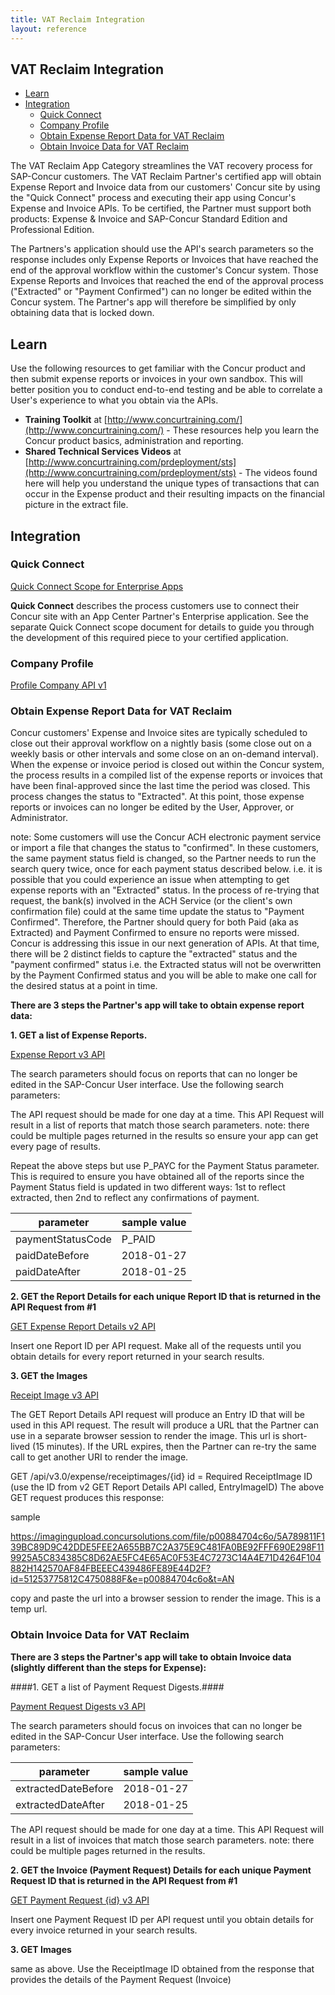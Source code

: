 ```yaml
---
title: VAT Reclaim Integration
layout: reference
---
```


## VAT Reclaim Integration

* [Learn](#learn)
* [Integration](#integration)
  * [Quick Connect](#quick-connect)
  * [Company Profile](#profile)
  * [Obtain Expense Report Data for VAT Reclaim](#obtain-expense-report-data-for-vat-reclaim)
  * [Obtain Invoice Data for VAT Reclaim](#obtain-invoice-data-for-vat-reclaim)

The VAT Reclaim App Category streamlines the VAT recovery process for SAP-Concur customers.  The VAT Reclaim Partner's certified app will obtain Expense Report and Invoice data from our customers' Concur site by using the "Quick Connect" process and executing their app using Concur's Expense and Invoice APIs.  To be certified, the Partner must support both products: Expense & Invoice and SAP-Concur Standard Edition and Professional Edition.

The Partners's application should use the API's search parameters so the response includes only Expense Reports or Invoices that have reached the end of the approval workflow within the customer's Concur system.  Those Expense Reports and Invoices that reached the end of the approval process ("Extracted" or "Payment Confirmed") can no longer be edited within the Concur system.  The Partner's app will therefore be simplified by only obtaining data that is locked down.

## <a name="learn"></a>Learn

Use the following resources to get familiar with the Concur product and then submit expense reports or invoices in your own sandbox. This will better position you to conduct end-to-end testing and be able to correlate a User's experience to what you obtain via the APIs.

* **Training Toolkit** at [http://www.concurtraining.com/](http://www.concurtraining.com/) - These resources help you learn the Concur product basics, administration and reporting.
* **Shared Technical Services Videos** at [http://www.concurtraining.com/prdeployment/sts](http://www.concurtraining.com/prdeployment/sts) - The videos found here will help you understand the unique types of transactions that can occur in the Expense product and their resulting impacts on the financial picture in the extract file.

## <a name="integration"></a>Integration

### <a name="quick-connect"></a>Quick Connect

[Quick Connect Scope for Enterprise Apps](./quick-connect-scope-for-enterprise-apps.html)

**Quick Connect** describes the process customers use to connect their Concur site with an App Center Partner's Enterprise application. See the separate Quick Connect scope document for details to guide you through the development of this required piece to your certified application.

### <a name="profile"></a>Company Profile

[Profile Company API v1](/api-reference/profile-beta/company.html#get)

### <a name="obtain-expense-report-data-for-vat-reclaim"></a>Obtain Expense Report Data for VAT Reclaim

Concur customers' Expense and Invoice sites are typically scheduled to close out their approval workflow on a nightly basis (some close out on a weekly basis or other intervals and some close on an on-demand interval).  When the expense or invoice period is closed out within the Concur system, the process results in a compiled list of the expense reports or invoices that have been final-approved since the last time the period was closed.  This process changes the status to "Extracted".  At this point, those expense reports or invoices can no longer be edited by the User, Approver, or Administrator.
  
note: Some customers will use the Concur ACH electronic payment service or import a file that changes the status to "confirmed".  In these customers, the same payment status field is changed, so the Partner needs to run the search query twice, once for each payment status described below. i.e. it is possible that you could experience an issue when attempting to get expense reports with an "Extracted" status.  In the process of re-trying that request, the bank(s) involved in the ACH Service (or the client's own confirmation file) could at the same time update the status to "Payment Confirmed".  Therefore, the Partner should query for both Paid (aka as Extracted) and Payment Confirmed to ensure no reports were missed.  Concur is addressing this issue in our next generation of APIs.  At that time, there will be 2 distinct fields to capture the "extracted" status and the "payment confirmed" status i.e. the Extracted status will not be overwritten by the Payment Confirmed status and you will be able to make one call for the desired status at a point in time.

**There are 3 steps the Partner's app will take to obtain expense report data:**

**1. GET a list of Expense Reports.**

   [Expense Report v3 API](/api-reference/expense/expense-report/reports.html)

The search parameters should focus on reports that can no longer be edited in the SAP-Concur User interface. Use the         following search parameters:

The API request should be made for one day at a time.  This API Request will result in a list of reports that match           those search parameters. note: there could be multiple pages returned in the results so ensure your app can get every         page of results.

Repeat the above steps but use P_PAYC for the Payment Status parameter.  This is required to ensure you have obtained         all of the reports since the Payment Status field is updated in two different ways: 1st to reflect extracted, then 2nd       to reflect any confirmations of payment.

 parameter|sample value
 ---|---
 paymentStatusCode|P_PAID
 paidDateBefore|2018-01-27
 paidDateAfter|2018-01-25
    
**2. GET the Report Details for each unique Report ID that is returned in the API Request from #1**

   [GET Expense Report Details v2 API](/api-reference/expense/expense-report/expense-report-get.html)

   Insert one Report ID per API request. Make all of the requests until you obtain details for every report returned in         your search results.

**3. GET the Images**

   [Receipt Image v3 API](/api/v3.0/expense/receiptimages)

The GET Report Details API request will produce an Entry ID that will be used in this API request.  The result will           produce a URL that the Partner can use in a separate browser session to render the image.  This url is short-lived (15       minutes).  If the URL expires, then the Partner can re-try the same call to get another URI to render the image.

GET /api/v3.0/expense/receiptimages/{id}
id = Required ReceiptImage ID (use the ID from v2 GET Report Details API called, EntryImageID)
The above GET request produces this response: 
<Image xmlns="http://www.concursolutions.com/api/image/2011/02" xmlns:i="http://www.w3.org/2001/XMLSchema-instance">

<Id>sample</Id>

<Url>https://imagingupload.concursolutions.com/file/p00884704c6o/5A789811F139BC89D9C42DDE5FEE2A655BB7C2A375E9C481FA0BE92FFF690E298F119925A5C834385C8D62AE5FC4E65AC0F53E4C7273C14A4E71D4264F104882H142570AF84FBEEEC439486FE89E44D2F?id=51253775812C4750888F&e=p00884704c6o&t=AN</Url>

</Image>

copy and paste the url into a browser session to render the image.  This is a temp url.

### <a name="obtain-invoice-data-for-vat-reclaim"></a>Obtain Invoice Data for VAT Reclaim

**There are 3 steps the Partner's app will take to obtain Invoice data (slightly different than the steps for Expense):**

  ####1. GET a list of Payment Request Digests.####

  [Payment Request Digests v3 API](/api-reference/invoice/payment-request-digest.html)

The search parameters should focus on invoices that can no longer be edited in the SAP-Concur User interface. Use the following search parameters:

  parameter|sample value
  ---|---
  extractedDateBefore|2018-01-27
  extractedDateAfter|2018-01-25

The API request should be made for one day at a time.  This API Request will result in a list of invoices that match         those search parameters. note: there could be multiple pages returned in the results.

**2. GET the Invoice (Payment Request) Details for each unique Payment Request ID that is returned in the API Request from #1**

   [GET Payment Request {id} v3 API](/api-reference/invoice/payment-request.html#get)

Insert one Payment Request ID per API request until you obtain details for every invoice returned in your search             results.

**3. GET Images**

same as above.  Use the ReceiptImage ID obtained from the response that provides the details of the Payment Request         (Invoice)
